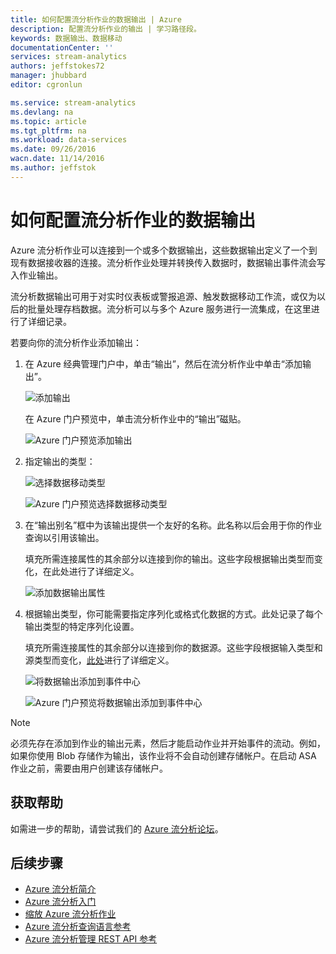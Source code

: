 ```yaml
---
title: 如何配置流分析作业的数据输出 | Azure
description: 配置流分析作业的输出 | 学习路径段。
keywords: 数据输出、数据移动
documentationCenter: ''
services: stream-analytics
authors: jeffstokes72
manager: jhubbard
editor: cgronlun

ms.service: stream-analytics
ms.devlang: na
ms.topic: article
ms.tgt_pltfrm: na
ms.workload: data-services
ms.date: 09/26/2016
wacn.date: 11/14/2016
ms.author: jeffstok
---
```


# 如何配置流分析作业的数据输出

Azure 流分析作业可以连接到一个或多个数据输出，这些数据输出定义了一个到现有数据接收器的连接。流分析作业处理并转换传入数据时，数据输出事件流会写入作业输出。

流分析数据输出可用于对实时仪表板或警报追源、触发数据移动工作流，或仅为以后的批量处理存档数据。流分析可以与多个 Azure 服务进行一流集成，在这里进行了详细记录。

若要向你的流分析作业添加输出：

1. 在 Azure 经典管理门户中，单击“输出”，然后在流分析作业中单击“添加输出”。

    ![添加输出](./media/stream-analytics-add-outputs/1-stream-analytics-add-outputs.png)  

    在 Azure 门户预览中，单击流分析作业中的“输出”磁贴。

    ![Azure 门户预览添加输出](./media/stream-analytics-add-outputs/5-stream-analytics-add-outputs.png)  

2. 指定输出的类型：

    ![选择数据移动类型](./media/stream-analytics-add-outputs/2-stream-analytics-add-outputs.png)  

    ![Azure 门户预览选择数据移动类型](./media/stream-analytics-add-outputs/6-stream-analytics-add-outputs.png)  

3. 在“输出别名”框中为该输出提供一个友好的名称。此名称以后会用于你的作业查询以引用该输出。

    填充所需连接属性的其余部分以连接到你的输出。这些字段根据输出类型而变化，在此处进行了详细定义。

    ![添加数据输出属性](./media/stream-analytics-add-outputs/3-stream-analytics-add-outputs.png)  

4. 根据输出类型，你可能需要指定序列化或格式化数据的方式。此处记录了每个输出类型的特定序列化设置。

    填充所需连接属性的其余部分以连接到你的数据源。这些字段根据输入类型和源类型而变化，[此处](./stream-analytics-create-a-job.md)进行了详细定义。

    ![将数据输出添加到事件中心](./media/stream-analytics-add-outputs/4-stream-analytics-add-outputs.png)  

    ![Azure 门户预览将数据输出添加到事件中心](./media/stream-analytics-add-outputs/7-stream-analytics-add-outputs.png)  

> [!NOTE]
> 必须先存在添加到作业的输出元素，然后才能启动作业并开始事件的流动。例如，如果你使用 Blob 存储作为输出，该作业将不会自动创建存储帐户。在启动 ASA 作业之前，需要由用户创建该存储帐户。

## 获取帮助
如需进一步的帮助，请尝试我们的 [Azure 流分析论坛](https://social.msdn.microsoft.com/Forums/zh-CN/home?forum=AzureStreamAnalytics)。

## 后续步骤

- [Azure 流分析简介](./stream-analytics-introduction.md)
- [Azure 流分析入门](./stream-analytics-get-started.md)
- [缩放 Azure 流分析作业](./stream-analytics-scale-jobs.md)
- [Azure 流分析查询语言参考](https://msdn.microsoft.com/zh-cn/library/azure/dn834998.aspx)
- [Azure 流分析管理 REST API 参考](https://msdn.microsoft.com/zh-cn/library/azure/dn835031.aspx)

<!---HONumber=Mooncake_1107_2016-->
